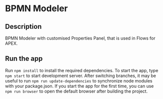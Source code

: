 # BPMN Modeler

## Description

BPMN Modeler with customised Properties Panel, that is used in Flows for APEX.

## Run the app

Run ``npm install`` to install the required dependencies. 
To start the app, type ``npm start`` to start development server. After switching branches, it may be useful to run ``npm run update-dependencies`` to synchronize node modules with your package.json. If you start the app for the first time, you can use ``npm run browser`` to open the default browser after building the project.
